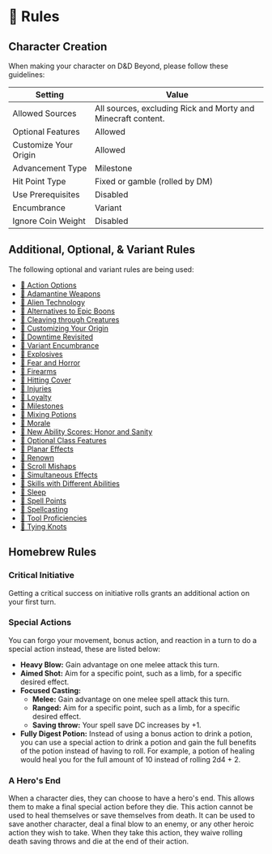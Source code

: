# 📜 Rules

## Character Creation

When making your character on D&D Beyond, please follow these guidelines:

| Setting               | Value                                                        |
| --------------------- | ------------------------------------------------------------ |
| Allowed Sources       | All sources, excluding Rick and Morty and Minecraft content. |
| Optional Features     | Allowed                                                      |
| Customize Your Origin | Allowed                                                      |
| Advancement Type      | Milestone                                                    |
| Hit Point Type        | Fixed or gamble (rolled by DM)                               |
| Use Prerequisites     | Disabled                                                     |
| Encumbrance           | Variant                                                      |
| Ignore Coin Weight    | Disabled                                                     |

## Additional, Optional, & Variant Rules

The following optional and variant rules are being used:

- [🐉 Action Options](https://www.dndbeyond.com/sources/dmg/dungeon-masters-workshop#ActionOptions)
- [🐉 Adamantine Weapons](https://www.dndbeyond.com/sources/xgte/dungeon-masters-tools#AdamantineWeapons)
- [🐉 Alien Technology](https://www.dndbeyond.com/sources/dmg/dungeon-masters-workshop#AlienTechnology)
- [🐉 Alternatives to Epic Boons](https://www.dndbeyond.com/sources/dmg/other-rewards#_idContainer056)
- [🐉 Cleaving through Creatures](https://www.dndbeyond.com/sources/dmg/dungeon-masters-workshop#CleavingthroughCreatures)
- [🐉 Customizing Your Origin](https://www.dndbeyond.com/sources/tcoe/character-options#CustomizingYourOrigin)
- [🐉 Downtime Revisited](https://www.dndbeyond.com/sources/xgte/downtime-revisited)
- [🐉 Variant Encumbrance](https://www.dndbeyond.com/sources/phb/using-ability-scores#VariantEncumbrance)
- [🐉 Explosives](https://www.dndbeyond.com/sources/dmg/dungeon-masters-workshop#Explosives)
- [🐉 Fear and Horror](https://www.dndbeyond.com/sources/dmg/dungeon-masters-workshop#FearandHorror)
- [🐉 Firearms](https://www.dndbeyond.com/sources/dmg/dungeon-masters-workshop#Firearms)
- [🐉 Hitting Cover](https://www.dndbeyond.com/sources/dmg/dungeon-masters-workshop#HittingCover)
- [🐉 Injuries](https://www.dndbeyond.com/sources/dmg/dungeon-masters-workshop#Injuries)
- [🐉 Loyalty](https://www.dndbeyond.com/sources/dmg/creating-nonplayer-characters#OptionalRuleLoyalty)
- [🐉 Milestones](https://www.dndbeyond.com/sources/dmg/running-the-game#Milestones)
- [🐉 Mixing Potions](https://www.dndbeyond.com/sources/dmg/treasure#_idContainer012)
- [🐉 Morale](https://www.dndbeyond.com/sources/dmg/dungeon-masters-workshop#Morale)
- [🐉 New Ability Scores: Honor and Sanity](https://www.dndbeyond.com/sources/dmg/dungeon-masters-workshop#NewAbilityScoresHonorandSanity)
- [🐉 Optional Class Features](https://5e.tools/variantrules.html#optional%20class%20features_tce)
- [🐉 Planar Effects](https://5e.tools/variantrules.html#planar%20effects_dmg)
- [🐉 Renown](https://www.dndbeyond.com/sources/dmg/a-world-of-your-own#Renown)
- [🐉 Scroll Mishaps](https://www.dndbeyond.com/magic-items/spell-scroll#ScrollMishap)
- [🐉 Simultaneous Effects](https://www.dndbeyond.com/sources/xgte/dungeon-masters-tools#SimultaneousEffects)
- [🐉 Skills with Different Abilities](https://www.dndbeyond.com/sources/phb/using-ability-scores#VariantSkillswithDifferentAbilities)
- [🐉 Sleep](https://www.dndbeyond.com/sources/xgte/dungeon-masters-tools#Sleep)
- [🐉 Spell Points](https://www.dndbeyond.com/sources/dmg/dungeon-masters-workshop#VariantSpellPoints)
- [🐉 Spellcasting](https://www.dndbeyond.com/sources/xgte/dungeon-masters-tools#Spellcasting)
- [🐉 Tool Proficiencies](https://www.dndbeyond.com/sources/xgte/dungeon-masters-tools#ToolProficiencies)
- [🐉 Tying Knots](https://www.dndbeyond.com/sources/xgte/dungeon-masters-tools#TyingKnots)

## Homebrew Rules

### Critical Initiative

Getting a critical success on initiative rolls grants an additional action on your first turn.

### Special Actions

You can forgo your movement, bonus action, and reaction in a turn to do a special action instead, these are listed below:

- **Heavy Blow:** Gain advantage on one melee attack this turn.
- **Aimed Shot:** Aim for a specific point, such as a limb, for a specific desired effect.
- **Focused Casting:**
  - **Melee:** Gain advantage on one melee spell attack this turn.
  - **Ranged:** Aim for a specific point, such as a limb, for a specific desired effect.
  - **Saving throw:** Your spell save DC increases by +1.
- **Fully Digest Potion:** Instead of using a bonus action to drink a potion, you can use a special action to drink a potion and gain the full benefits of the potion instead of having to roll. For example, a potion of healing would heal you for the full amount of 10 instead of rolling 2d4 + 2.

### A Hero's End

When a character dies, they can choose to have a hero's end. This allows them to make a final special action before they die. This action cannot be used to heal themselves or save themselves from death. It can be used to save another character, deal a final blow to an enemy, or any other heroic action they wish to take. When they take this action, they waive rolling death saving throws and die at the end of their action.
